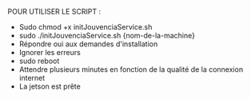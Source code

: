 POUR UTILISER LE SCRIPT : 

- Sudo chmod +x initJouvenciaService.sh
- sudo ./initJouvenciaService.sh {nom-de-la-machine}
- Répondre oui aux demandes d'installation
- Ignorer les erreurs
- sudo reboot
- Attendre plusieurs minutes en fonction de la qualité de la connexion internet
- La jetson est prête
